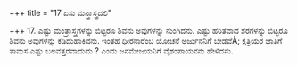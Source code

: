 +++
title = "17 ಏಸು ಮನ್ತ್ರಾಸ್ತ್ರದಲಿ"

+++
17. ಎಷ್ಟು ಮಂತ್ರಾಸ್ತ್ರಗಳನ್ನು ಬಿಟ್ಟರೂ ಶಿವನು ಅವುಗಳನ್ನು ನುಂಗಿದನು. ಎಷ್ಟು ಹರಿತವಾದ ಶರಗಳನ್ನು ಬಿಟ್ಟರೂ ಶಿವನು ಅವುಗಳನ್ನು ಕಡಿದುಹಾಕಿದನು. ಇಂತಹ ಧೀರನಾರೆಂಬ ಯೋಚನೆ ಅರ್ಜುನನಿಗೆ ಬೇಡವೆÀ; ಕ್ಷತ್ರಿಯರ ಜಾತಿಗೆ ತಾಮಸ ಎಷ್ಟು ಬಲವತ್ತರವಾದುದು ? ಎಂದು ಜನಮೇಜಯನಿಗೆ ವೈಶಂಪಾಯನನು ಹೇಳಿದನು.